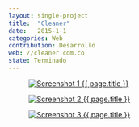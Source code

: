 ```yaml
---
layout: single-project
title:  "Cleaner"
date:   2015-1-1
categories: Web
contribution: Desarrollo
web: //cleaner.com.co
state: Terminado
---
```


<figure class="single-project__image">
	<a href="{{ page.web }}" target="_blank">
		<img src="{{ post.url }}/images/cleaner/Screenshot_1-min.png" alt="Screenshot 1 {{ page.title }}">
	</a>
</figure>
<figure class="single-project__image">
	<a href="{{ page.web }}" target="_blank">
		<img src="{{ post.url }}/images/cleaner/Screenshot_2-min.png" alt="Screenshot 2 {{ page.title }}">
	</a>
</figure>
<figure class="single-project__image">
	<a href="{{ page.web }}" target="_blank">
		<img src="{{ post.url }}/images/cleaner/Screenshot_3-min.png" alt="Screenshot 3 {{ page.title }}">
	</a>
</figure>
